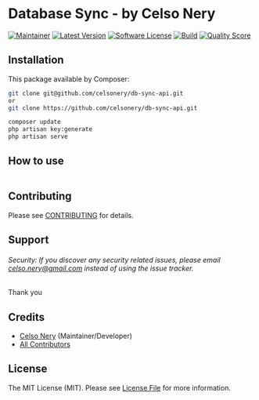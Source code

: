# Database Sync - by Celso Nery

[![Maintainer](http://img.shields.io/badge/maintainer-@celsonery-blue.svg?style=flat-square)](https://x.com/celsonery)
[![Latest Version](https://img.shields.io/github/release/celsonery/db-sync-api.svg?style=flat-square)](https://github.com/celsonery/db-sync-api/releases)
[![Software License](https://img.shields.io/badge/license-MIT-brightgreen.svg?style=flat-square)](LICENSE)
[![Build](https://img.shields.io/scrutinizer/build/g/celsonery/db-sync-api.svg?style=flat-square)](https://scrutinizer-ci.com/g/celsonery/db-sync-api)
[![Quality Score](https://img.shields.io/scrutinizer/g/celsonery/db-sync-api.svg?style=flat-square)](https://scrutinizer-ci.com/g/celsonery/db-sync-api/build-status/main)

## Installation

This package available by Composer:

```bash
git clone git@github.com/celsonery/db-sync-api.git
or
git clone https://github.com/celsonery/db-sync-api.git

composer update
php artisan key:generate
php artisan serve
```

## How to use
```bash
```


## Contributing

Please see [CONTRIBUTING](CONTRIBUTING.md) for details.

## Support

###### Security: If you discover any security related issues, please email celso.nery@gmail.com instead of using the issue tracker.

Thank you

## Credits

- [Celso Nery](https://github.com/celsonery) (Maintainer/Developer)
- [All Contributors](https://github.com/celsonery/db-sync-api/contributors)

## License

The MIT License (MIT). Please see [License File](LICENSE) for more information.
